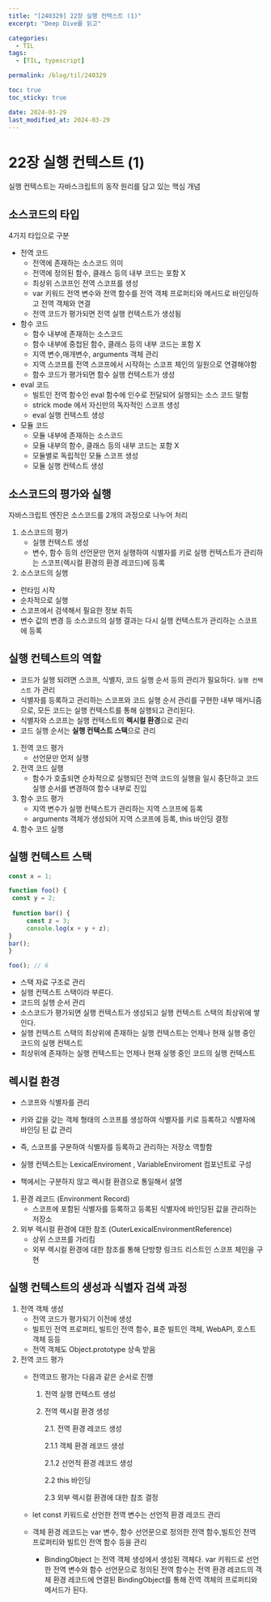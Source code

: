 ```yaml
---
title: "[240329] 22장 실행 컨텍스트 (1)"
excerpt: "Deep Dive를 읽고"

categories:
  - TIL
tags:
  - [TIL, typescript]

permalink: /blog/til/240329

toc: true
toc_sticky: true

date: 2024-03-29
last_modified_at: 2024-03-29
---
```

# 22장 실행 컨텍스트 (1)
실행 컨텍스트는 자바스크립트의 동작 원리를 담고 있는 핵심 개념

## 소스코드의 타입

4가지 타입으로 구분

- 전역 코드
    - 전역에 존재하는 소스코드 의미
    - 전역에 정의된 함수, 클래스 등의 내부 코드는 포함 X
    - 최상위 스코프인 전역 스코프를 생성
    - var 키워드 전역 변수와 전역 함수를 전역 객체 프로퍼티와 메서드로 바인딩하고 전역 객체와 연결
    - 전역 코드가 평가되면 전역 실행 컨텍스트가 생성됨
- 함수 코드
    - 함수 내부에 존재하는 소스코드
    - 함수 내부에 중첩된 함수, 클래스 등의 내부 코드는 포함 X
    - 지역 변수,매개변수, arguments 객체 관리
    - 지역 스코프를 전역 스코프에서 시작하는 스코프 체인의 일원으로 연결해야함
    - 함수 코드가 평가되면 함수 실행 컨텍스트가 생성
- eval 코드
    - 빌트인 전역 함수인 eval 함수에 인수로 전달되어 실행되는 소스 코드 말함
    - strick mode 에서 자신만의 독자적인 스코프 생성
    - eval 실행 컨텍스트 생성
- 모듈 코드
    - 모듈 내부에 존재하는 소스코드
    - 모듈 내부의 함수, 클래스 등의 내부 코드는 포함 X
    - 모듈별로 독립적인 모듈 스코프 생성
    - 모듈 실행 컨텍스트 생성

## 소스코드의 평가와 실행

자바스크립트 엔진은 소스코드를 2개의 과정으로 나누어 처리

1. 소스코드의 평가
    - 실행 컨텍스트 생성
    - 변수, 함수 등의 선언문만 먼저 실행하여 식별자를 키로 실행 컨텍스트가 관리하는 스코프(렉시컬 환경의 환경 레코드)에 등록
2. 소스코드의 실행
- 런타임 시작
- 순차적으로 실행
- 스코프에서 검색해서 필요한 정보 취득
- 변수 값의 변경 등 소스코드의 실행 결과는 다시 실행 컨텍스트가 관리하는 스코프에 등록

## 실행 컨텍스트의 역할

- 코드가 실행 되려면 스코프, 식별자, 코드 실행 순서 등의 관리가 필요하다. `실행 컨텍스트` 가 관리
- 식별자를 등록하고 관리하는 스코프와 코드 실행 순서 관리를 구현한 내부 매커니즘으로, 모든 코드는 실행 컨텍스트를 통해 실행되고 관리된다.
- 식별자와 스코프는 실행 컨텍스트의 **렉시컬 환경**으로 관리
- 코드 실행 순서는 **실행 컨텍스트 스택**으로 관리
1. 전역 코드 평가
    - 선언문만 먼저 실행
2. 전역 코드 실행
    - 함수가 호출되면 순차적으로 실행되던 전역 코드의 실행을 일시 중단하고 코드 실행 순서를 변경하여 함수 내부로 진입
3. 함수 코드 평가
    - 지역 변수가 실행 컨텍스트가 관리하는 지역 스코프에 등록
    - arguments 객체가 생성되어 지역 스코프에 등록, this 바인딩 결정
4. 함수 코드 실행

## 실행 컨텍스트 스택

```jsx
const x = 1;

function foo() {
 const y = 2;
 
 function bar() {
	 const z = 3;
	 console.log(x + y + z);
}
bar();
}

foo(); // 6
```



- 스택 자료 구조로 관리
- 실행 컨텍스트 스택이라 부른다.
- 코드의 실행 순서 관리
- 소스코드가 평가되면 실행 컨텍스트가 생성되고 실행 컨텍스트 스택의 최상위에 쌓인다.
- 실행 컨텍스트 스택의 최상위에 존재하는 실행 컨텍스트는 언제나 현재 실행 중인 코드의 실행 컨텍스트
- 최상위에 존재하는 실행 컨텍스트는 언제나 현재 실행 중인 코드의 실행 컨텍스트

## 렉시컬 환경

- 스코프와 식별자를 관리



- 키와 값을 갖는 객체 형태의 스코프를 생성하여 식별자를 키로 등록하고 식별자에 바인딩 된 값 관리
- 즉, 스코프를 구분하여 식별자를 등록하고 관리하는 저장소 역할함
- 실행 컨텍스트는 LexicalEnviroment , VariableEnviroment 컴포넌트로 구성



- 책에서는 구분하지 않고 렉시컬 환경으로 통일해서 설명



1. 환경 레코드 (Environment Record)
    - 스코프에 포함된 식별자를 등록하고 등록된 식별자에 바인딩된 값을 관리하는 저장소
2. 외부 렉시컬 환경에 대한 참조 (OuterLexicalEnvironmentReference)
    - 상위 스코프를 가리킴
    - 외부 렉시컬 환경에 대한 참조를 통해 단방향 링크드 리스트인 스코프 체인을 구현

## 실행 컨텍스트의 생성과 식별자 검색 과정

1. 전역 객체 생성
    - 전역 코드가 평가되기 이전에 생성
    - 빌트인 전역 프로퍼티, 빌트인 전역 함수, 표준 빌트인 객체, WebAPI, 호스트 객체 등등
    - 전역 객체도 Object.prototype 상속 받음
2. 전역 코드 평가
    - 전역코드 평가는 다음과 같은 순서로 진행
        1. 전역 실행 컨텍스트 생성
        2. 전역 렉시컬 환경 생성
            
            2.1. 전역 환경 레코드 생성
            
            2.1.1 객체 환경 레코드 생성
            
            2.1.2 선언적 환경 레코드 생성
            
            2.2 this 바인딩
            
            2.3 외부 렉시컬 환경에 대한 참조 결정
            
    
 
    
    - let const 키워드로 선언한 전역 변수는 선언적 환경 레코드 관리
    - 객체 환경 레코드는 var 변수, 함수 선언문으로 정의한 전역 함수,빌트인 전역 프로퍼티와 빌트인 전역 함수 등을 관리
        - BindingObject 는 전역 객체 생성에서 생성된 객체다. var 키워드로 선언한 전역 변수와 함수 선언문으로 정의된 전역 함수는 전역 환경 레코드의 객체 환경 레코드에 연결된 BindingObject를 통해 전역 객체의 프로퍼티와 메서드가 된다.